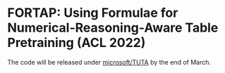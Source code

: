 # FORTAP: Using Formulae for Numerical-Reasoning-Aware Table Pretraining (ACL 2022)
The code will be released under [microsoft/TUTA](https://github.com/microsoft/TUTA_table_understanding) by the end of March.
